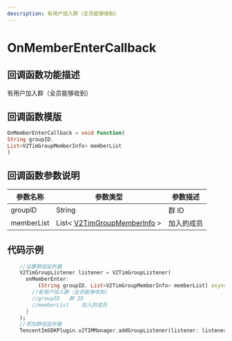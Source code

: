 ```yaml
---
description: 有用户加入群（全员能够收到）
---
```


# OnMemberEnterCallback

## 回调函数功能描述

有用户加入群（全员能够收到）

## 回调函数模版

```dart
OnMemberEnterCallback = void Function(
String groupID,
List<V2TimGroupMemberInfo> memberList
)
```

## 回调函数参数说明

| 参数名称       | 参数类型                                             | 参数描述  |
| ---------- | ------------------------------------------------ | ----- |
| groupID    | String                                           | 群 ID  |
| memberList | List< [V2TimGroupMemberInfo](broken-reference) > | 加入的成员 |

## 代码示例

```dart
    //设置群组监听器
    V2TimGroupListener listener = V2TimGroupListener(
      onMemberEnter:
          (String groupID, List<V2TimGroupMemberInfo> memberList) async {
        //有用户加入群（全员能够收到）
        //groupID	群 ID
        //memberList	加入的成员
      }
    );
    //添加群组监听器
    TencentImSDKPlugin.v2TIMManager.addGroupListener(listener: listener);
```


